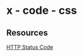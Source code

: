 # x - code - css

## Resources

[HTTP Status Code](http://www.restapitutorial.com/httpstatuscodes.html)
